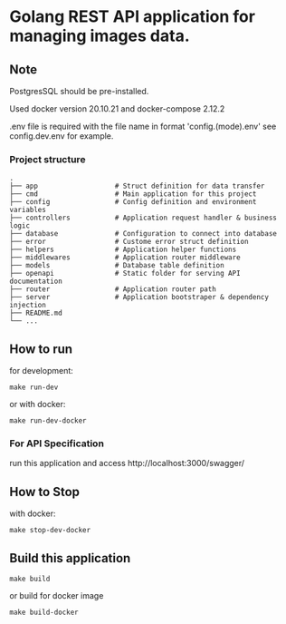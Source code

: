 # Golang REST API application for managing images data.

## Note

PostgresSQL should be pre-installed.

Used docker version 20.10.21 and docker-compose 2.12.2

.env file is required with the file name in format 'config.(mode).env' see config.dev.env for example.

### Project structure

    .
    ├── app                   # Struct definition for data transfer
    ├── cmd                   # Main application for this project
    ├── config                # Config definition and environment variables
    ├── controllers           # Application request handler & business logic
    ├── database              # Configuration to connect into database
    ├── error                 # Custome error struct definition
    ├── helpers               # Application helper functions
    ├── middlewares           # Application router middleware
    ├── models                # Database table definition
    ├── openapi               # Static folder for serving API documentation
    ├── router                # Application router path
    ├── server                # Application bootstraper & dependency injection
    ├── README.md
    └── ...

## How to run
for development:
```
make run-dev
```
or with docker:
```
make run-dev-docker
```

### For API Specification
run this application and access http://localhost:3000/swagger/

## How to Stop
with docker:
```
make stop-dev-docker
```

## Build this application
```
make build
```
or build for docker image
```
make build-docker
```